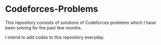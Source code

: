 # Codeforces-Problems
This repository consists of solutions of Codeforces problems which I have been solving for the past few months.

I intend to add codes to this repository everyday.
